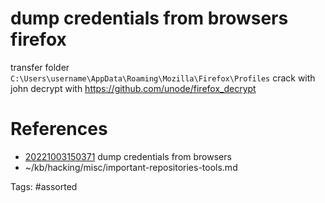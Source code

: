 # dump credentials from browsers firefox
transfer folder ` C:\Users\username\AppData\Roaming\Mozilla\Firefox\Profiles `
crack with john
decrypt with https://github.com/unode/firefox_decrypt

# References
- [20221003150371](/zet/20221003150371/README.md) dump credentials from browsers
- ~/kb/hacking/misc/important-repositories-tools.md

Tags:
    #assorted
